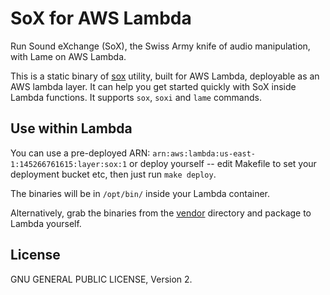 # SoX for AWS Lambda

Run Sound eXchange (SoX), the Swiss Army knife of audio manipulation, with Lame on AWS Lambda.

This is a static binary of [sox](http://sox.sourceforge.net) utility, built for AWS Lambda, deployable as an AWS lambda layer. It can help you get started quickly with SoX inside Lambda functions. It supports `sox`, `soxi` and `lame` commands.

## Use within Lambda

You can use a pre-deployed ARN: `arn:aws:lambda:us-east-1:145266761615:layer:sox:1` or deploy yourself -- edit Makefile to set your deployment bucket etc, then just run `make deploy`.

The binaries will be in `/opt/bin/` inside your Lambda container.

Alternatively, grab the binaries from the [vendor](/vendor) directory and package to Lambda yourself.

## License

GNU GENERAL PUBLIC LICENSE, Version 2.



